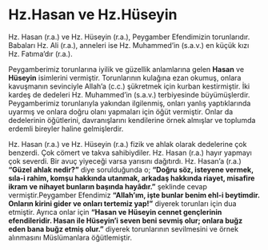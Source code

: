 # Hz.Hasan ve Hz.Hüseyin


Hz. Hasan (r.a.) ve Hz. Hüseyin (r.a.), Peygamber Efendimizin torunlarıdır. Babaları Hz. Ali (r.a.), anneleri ise Hz. Muhammed’in (s.a.v.) en küçük kızı Hz. Fatıma’dır (r.a.). 

Peygamberimiz torunlarına iyilik ve güzellik anlamlarına gelen **Hasan** ve **Hüseyin** isimlerini vermiştir. Torunlarının kulağına ezan okumuş, onlara kavuşmanın sevinciyle Allah’a (c.c.) şükretmek için kurban kestirmiştir. İki kardeş de dedeleri Hz. Muhammed’in (s.a.v.) terbiyesinde büyümüşlerdir. Peygamberimiz torunlarıyla yakından ilgilenmiş, onları yanlış yaptıklarında uyarmış ve onlara doğru olanı yapmaları için öğüt vermiştir. Onlar da dedelerinin öğütlerini, davranışlarını kendilerine örnek almışlar ve toplumda erdemli bireyler haline gelmişlerdir.

Hz. Hasan (r.a.) ve Hz. Hüseyin (r.a.) fizik ve ahlak olarak dedelerine çok benzerdi. Çok cömert ve takva sahibiydiler. Hz. Hasan (r.a.) hayır yapmayı çok severdi. Bir avuç yiyeceği varsa yarısını dağıtırdı. Hz. Hasan’a (r.a.) **“Güzel ahlak nedir?”** diye sorulduğunda o; **“Doğru söz, isteyene vermek, sıla-i rahim, komşu hakkında utanmak, arkadaş hakkında riayet, misafire ikram ve nihayet bunların başında hayâdır.”** şeklinde cevap vermiştir.Peygamber Efendimiz **“Allah’ım, işte bunlar benim ehl-i beytimdir. Onların kirini gider ve onları tertemiz yap!”** diyerek torunları için dua etmiştir. Ayrıca onlar için **“Hasan ve Hüseyin cennet gençlerinin efendileridir. Hasan ile Hüseyin’i seven beni sevmiş olur; onlara buğz eden bana buğz etmiş olur.”** diyerek torunlarının sevilmesini ve örnek alınmasını Müslümanlara öğütlemiştir.
